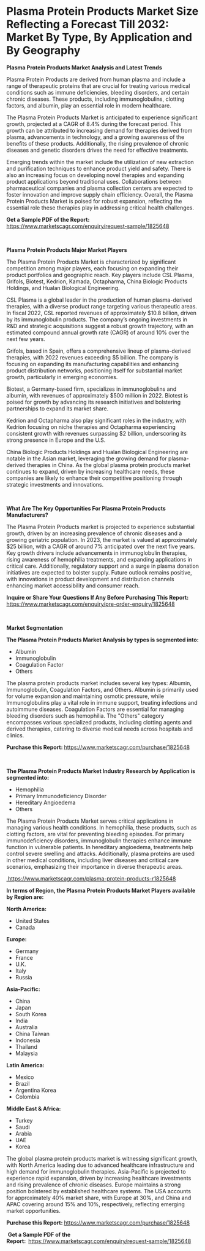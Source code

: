 <p><h1>Plasma Protein Products Market Size Reflecting a Forecast Till 2032: Market By Type, By Application and By Geography</h1></p><p><strong>Plasma Protein Products Market Analysis and Latest Trends</strong></p>
<p><p>Plasma Protein Products are derived from human plasma and include a range of therapeutic proteins that are crucial for treating various medical conditions such as immune deficiencies, bleeding disorders, and certain chronic diseases. These products, including immunoglobulins, clotting factors, and albumin, play an essential role in modern healthcare.</p><p>The Plasma Protein Products Market is anticipated to experience significant growth, projected at a CAGR of 8.4% during the forecast period. This growth can be attributed to increasing demand for therapies derived from plasma, advancements in technology, and a growing awareness of the benefits of these products. Additionally, the rising prevalence of chronic diseases and genetic disorders drives the need for effective treatments.</p><p>Emerging trends within the market include the utilization of new extraction and purification techniques to enhance product yield and safety. There is also an increasing focus on developing novel therapies and expanding product applications beyond traditional uses. Collaborations between pharmaceutical companies and plasma collection centers are expected to foster innovation and improve supply chain efficiency. Overall, the Plasma Protein Products Market is poised for robust expansion, reflecting the essential role these therapies play in addressing critical health challenges.</p></p>
<p><strong>Get a Sample PDF of the Report:&nbsp;</strong> <a href="https://www.marketscagr.com/enquiry/request-sample/1825648?utm_campaign=2954&utm_medium=2&utm_source=Github&utm_content=ia&utm_term=19042025&utm_id=plasma-protein-products">https://www.marketscagr.com/enquiry/request-sample/1825648</a></p>
<p>&nbsp;</p>
<p><strong>Plasma Protein Products Major Market Players</strong></p>
<p><p>The Plasma Protein Products Market is characterized by significant competition among major players, each focusing on expanding their product portfolios and geographic reach. Key players include CSL Plasma, Grifols, Biotest, Kedrion, Kamada, Octapharma, China Biologic Products Holdings, and Hualan Biological Engineering.</p><p>CSL Plasma is a global leader in the production of human plasma-derived therapies, with a diverse product range targeting various therapeutic areas. In fiscal 2022, CSL reported revenues of approximately $10.8 billion, driven by its immunoglobulin products. The company’s ongoing investments in R&D and strategic acquisitions suggest a robust growth trajectory, with an estimated compound annual growth rate (CAGR) of around 10% over the next few years.</p><p>Grifols, based in Spain, offers a comprehensive lineup of plasma-derived therapies, with 2022 revenues exceeding $5 billion. The company is focusing on expanding its manufacturing capabilities and enhancing product distribution networks, positioning itself for substantial market growth, particularly in emerging economies.</p><p>Biotest, a Germany-based firm, specializes in immunoglobulins and albumin, with revenues of approximately $500 million in 2022. Biotest is poised for growth by advancing its research initiatives and bolstering partnerships to expand its market share.</p><p>Kedrion and Octapharma also play significant roles in the industry, with Kedrion focusing on niche therapies and Octapharma experiencing consistent growth with revenues surpassing $2 billion, underscoring its strong presence in Europe and the U.S.</p><p>China Biologic Products Holdings and Hualan Biological Engineering are notable in the Asian market, leveraging the growing demand for plasma-derived therapies in China. As the global plasma protein products market continues to expand, driven by increasing healthcare needs, these companies are likely to enhance their competitive positioning through strategic investments and innovations.</p></p>
<p>&nbsp;</p>
<p><strong>What Are The Key Opportunities For Plasma Protein Products Manufacturers?</strong></p>
<p><p>The Plasma Protein Products market is projected to experience substantial growth, driven by an increasing prevalence of chronic diseases and a growing geriatric population. In 2023, the market is valued at approximately $25 billion, with a CAGR of around 7% anticipated over the next five years. Key growth drivers include advancements in immunoglobulin therapies, rising awareness of hemophilia treatments, and expanding applications in critical care. Additionally, regulatory support and a surge in plasma donation initiatives are expected to bolster supply. Future outlook remains positive, with innovations in product development and distribution channels enhancing market accessibility and consumer reach.</p></p>
<p><strong>Inquire or Share Your Questions If Any Before Purchasing This Report:</strong> <a href="https://www.marketscagr.com/enquiry/pre-order-enquiry/1825648?utm_campaign=2954&utm_medium=2&utm_source=Github&utm_content=ia&utm_term=19042025&utm_id=plasma-protein-products">https://www.marketscagr.com/enquiry/pre-order-enquiry/1825648</a></p>
<p>&nbsp;</p>
<p><strong>Market Segmentation</strong></p>
<p><strong>The Plasma Protein Products Market Analysis by types is segmented into:</strong></p>
<p><ul><li>Albumin</li><li>Immunoglobulin</li><li>Coagulation Factor</li><li>Others</li></ul></p>
<p><p>The plasma protein products market includes several key types: Albumin, Immunoglobulin, Coagulation Factors, and Others. Albumin is primarily used for volume expansion and maintaining osmotic pressure, while Immunoglobulins play a vital role in immune support, treating infections and autoimmune diseases. Coagulation Factors are essential for managing bleeding disorders such as hemophilia. The "Others" category encompasses various specialized products, including clotting agents and derived therapies, catering to diverse medical needs across hospitals and clinics.</p></p>
<p><strong>Purchase this Report:&nbsp;</strong><a href="https://www.marketscagr.com/purchase/1825648?utm_campaign=2954&utm_medium=2&utm_source=Github&utm_content=ia&utm_term=19042025&utm_id=plasma-protein-products">https://www.marketscagr.com/purchase/1825648</a></p>
<p>&nbsp;</p>
<p><strong>The Plasma Protein Products Market Industry Research by Application is segmented into:</strong></p>
<p><ul><li>Hemophilia</li><li>Primary Immunodeficiency Disorder</li><li>Hereditary Angioedema</li><li>Others</li></ul></p>
<p><p>The Plasma Protein Products Market serves critical applications in managing various health conditions. In hemophilia, these products, such as clotting factors, are vital for preventing bleeding episodes. For primary immunodeficiency disorders, immunoglobulin therapies enhance immune function in vulnerable patients. In hereditary angioedema, treatments help control severe swelling and attacks. Additionally, plasma proteins are used in other medical conditions, including liver diseases and critical care scenarios, emphasizing their importance in diverse therapeutic areas.</p></p>
<p><a href="https://www.marketscagr.com/plasma-protein-products-r1825648?utm_campaign=2954&utm_medium=2&utm_source=Github&utm_content=ia&utm_term=19042025&utm_id=plasma-protein-products">&nbsp;https://www.marketscagr.com/plasma-protein-products-r1825648</a></p>
<p><strong>In terms of Region, the Plasma Protein Products Market Players available by Region are:</strong></p>
<p>
    <p> <strong> North America: </strong>
        <ul>
            <li>United States</li>
            <li>Canada</li>
        </ul>
        </p> 
    <p> <strong> Europe: </strong>
        <ul>
            <li>Germany</li>
            <li>France</li>
            <li>U.K.</li>
            <li>Italy</li>
            <li>Russia</li>
        </ul>
        </p> 
    <p> <strong> Asia-Pacific: </strong>
        <ul>
            <li>China</li>
            <li>Japan</li>
            <li>South Korea</li>
            <li>India</li>
            <li>Australia</li>
            <li>China Taiwan</li>
            <li>Indonesia</li>
            <li>Thailand</li>
            <li>Malaysia</li>
        </ul>
        </p> 
    <p> <strong> Latin America: </strong>
        <ul>
            <li>Mexico</li>
            <li>Brazil</li>
            <li>Argentina Korea</li>
            <li>Colombia</li>
        </ul>
        </p> 
    <p> <strong> Middle East & Africa: </strong>
        <ul>
            <li>Turkey</li>
            <li>Saudi</li>
            <li>Arabia</li>
            <li>UAE</li>
            <li>Korea</li>
        </ul>
    </p>
    </p>
<p><p>The global plasma protein products market is witnessing significant growth, with North America leading due to advanced healthcare infrastructure and high demand for immunoglobulin therapies. Asia-Pacific is projected to experience rapid expansion, driven by increasing healthcare investments and rising prevalence of chronic diseases. Europe maintains a strong position bolstered by established healthcare systems. The USA accounts for approximately 40% market share, with Europe at 30%, and China and APAC covering around 15% and 10%, respectively, reflecting emerging market opportunities.</p></p>
<p><strong>Purchase this Report: </strong><a href="https://www.marketscagr.com/purchase/1825648?utm_campaign=2954&utm_medium=2&utm_source=Github&utm_content=ia&utm_term=19042025&utm_id=plasma-protein-products">https://www.marketscagr.com/purchase/1825648</a></p>
<p>&nbsp;<strong>Get a Sample PDF of the Report:&nbsp;&nbsp;</strong><a href="https://www.marketscagr.com/enquiry/request-sample/1825648?utm_campaign=2954&utm_medium=2&utm_source=Github&utm_content=ia&utm_term=19042025&utm_id=plasma-protein-products">https://www.marketscagr.com/enquiry/request-sample/1825648</a></p>
<p><strong></strong></p>
<p><p></p><p></p><p></p></p>